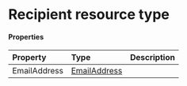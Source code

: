 # Recipient resource type



#### Properties
| Property	   | Type	|Description|
|:---------------|:--------|:----------|
|EmailAddress|[EmailAddress](emailaddress.md)||
